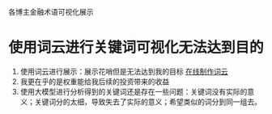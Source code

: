 

各博主金融术语可视化展示

# 使用词云进行关键词可视化无法达到目的
1. 使用词云进行展示：展示花哨但是无法达到我的目标 [在线制作词云](https://wordart.com/edit/5n5nj7ma49pu)
2. 我更在乎的是权重能给我后续的投资带来的收益
3. 使用大模型进行分析得到的关键词还是存在一些问题：关键词没有实际的意义；关键词分的太细，导致失去了实际的意义；希望类似的词分到同一组去。

